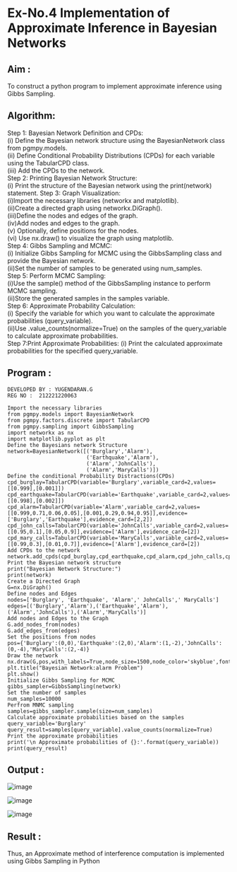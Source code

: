 # Ex-No.4 Implementation of Approximate Inference in Bayesian Networks
## Aim : 
   To construct a python program to implement approximate inference using Gibbs Sampling.

## Algorithm:

Step 1: Bayesian Network Definition and CPDs:<br>
(i) Define the Bayesian network structure using the BayesianNetwork class from pgmpy.models.<br>
(ii) Define Conditional Probability Distributions (CPDs) for each variable using the TabularCPD class.<br>
(iii) Add the CPDs to the network.<br>
Step 2: Printing Bayesian Network Structure:<br>
(i) Print the structure of the Bayesian network using the print(network) statement.
Step 3: Graph Visualization:<br>
(i)Import the necessary libraries (networkx and matplotlib).<br>
(ii)Create a directed graph using networkx.DiGraph().<br>
(iii)Define the nodes and edges of the graph.<br>
(iv)Add nodes and edges to the graph.<br>
(v) Optionally, define positions for the nodes.<br>
(vi) Use nx.draw() to visualize the graph using matplotlib.<br>
Step 4: Gibbs Sampling and MCMC:<br>
(i) Initialize Gibbs Sampling for MCMC using the GibbsSampling class and provide the Bayesian network.<br>
(ii)Set the number of samples to be generated using num_samples.<br>
Step 5: Perform MCMC Sampling:<br>
(i)Use the sample() method of the GibbsSampling instance to perform MCMC sampling.<br>
(ii)Store the generated samples in the samples variable.<br>
Step 6: Approximate Probability Calculation:<br>
(i) Specify the variable for which you want to calculate the approximate probabilities (query_variable).<br>
(ii)Use .value_counts(normalize=True) on the samples of the query_variable to calculate approximate probabilities.<br>
Step 7:Print Approximate Probabilities:
(i) Print the calculated approximate probabilities for the specified query_variable.<br>

## Program :
```
DEVELOPED BY : YUGENDARAN.G
REG NO :  212221220063

Import the necessary libraries
from pgmpy.models import BayesianNetwork
from pgmpy.factors.discrete import TabularCPD
from pgmpy.sampling import GibbsSampling
import networkx as nx
import matplotlib.pyplot as plt
Define the Bayesians network Structure
network=BayesianNetwork([('Burglary','Alarm'),
                         ('Earthquake','Alarm'),
                         ('Alarm','JohnCalls'),
                         ('Alarm','MaryCalls')])
Define the conditional Probability Distractions(CPDs)
cpd_burglay=TabularCPD(variable='Burglary',variable_card=2,values=[[0.999],[0.001]])
cpd_earthquake=TabularCPD(variable='Earthquake',variable_card=2,values=[[0.998],[0.002]])
cpd_alarm=TabularCPD(variable='Alarm',variable_card=2,values=[[0.999,0.71,0.06,0.05],[0.001,0.29,0.94,0.95]],evidence=['Burglary','Earthquake'],evidence_card=[2,2])
cpd_john_calls=TabularCPD(variable='JohnCalls',variable_card=2,values=[[0.95,0.1],[0.05,0.9]],evidence=['Alarm'],evidence_card=[2])
cpd_mary_calls=TabularCPD(variable='MaryCalls',variable_card=2,values=[[0.99,0.3],[0.01,0.7]],evidence=['Alarm'],evidence_card=[2])
Add CPDs to the network
network.add_cpds(cpd_burglay,cpd_earthquake,cpd_alarm,cpd_john_calls,cpd_mary_calls)
Print the Bayesian network structure
print("Bayesian Network Structure:")
print(network)
Create a Directed Graph
G=nx.DiGraph()
Define nodes and Edges
nodes=['Burglary', 'Earthquake', 'Alarm',' JohnCalls',' MaryCalls']
edges=[('Burglary','Alarm'),('Earthquake','Alarm'),('Alarm','JohnCalls'),('Alarm','MaryCalls')]
Add nodes and Edges to the Graph
G.add_nodes_from(nodes)
G.add_edges_from(edges)
Set the positions from nodes
pos={'Burglary':(0,0),'Earthquake':(2,0),'Alarm':(1,-2),'JohnCalls':(0,-4),'MaryCalls':(2,-4)}
Draw the network
nx.draw(G,pos,with_labels=True,node_size=1500,node_color='skyblue',font_size=10,font_weight='bold',arrowsize=20)
plt.title("Bayesian Network:alarm Problem")
plt.show()
Initialize Gibbs Sampling for MCMC
gibbs_sampler=GibbsSampling(network)
Set the number of samples
num_samples=10000
Perfrom MNMC sampling
samples=gibbs_sampler.sample(size=num_samples)
Calculate approximate probabilities based on the samples
query_variable='Burglary'
query_result=samples[query_variable].value_counts(normalize=True)
Print the approximate probabilities
print('\n Approximate probabilities of {}:'.format(query_variable))
print(query_result)

```
## Output :
![image](https://github.com/Yugendaran/Ex-No.-4--Implementation-of-Approximate-Inference-in-Bayesian-Networks/assets/128135616/77d2997b-7e11-4dde-8739-1e0a3f54396f)

![image](https://github.com/Yugendaran/Ex-No.-4--Implementation-of-Approximate-Inference-in-Bayesian-Networks/assets/128135616/a32b0f72-3be1-4fa8-99f6-805339057ec3)

![image](https://github.com/Yugendaran/Ex-No.-4--Implementation-of-Approximate-Inference-in-Bayesian-Networks/assets/128135616/e291ef1d-82b8-483e-8f64-89bf57b4fc79)


## Result : 
Thus, an Approximate method of interference computation is implemented using Gibbs Sampling in Python
